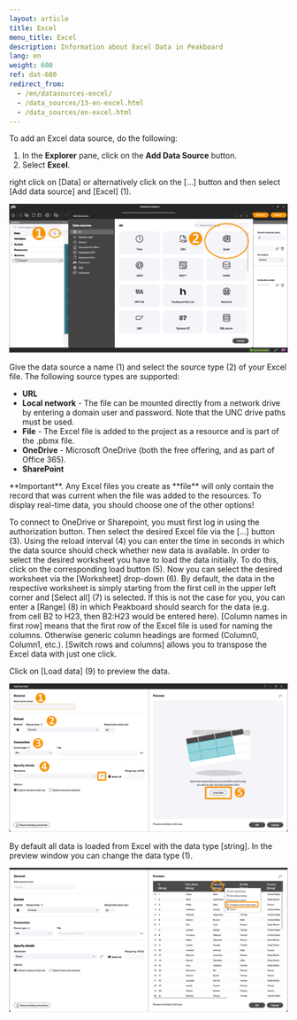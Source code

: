 ```yaml
---
layout: article
title: Excel
menu_title: Excel
description: Information about Excel Data in Peakboard
lang: en
weight: 600
ref: dat-600
redirect_from:
  - /en/datasources-excel/
  - /data_sources/13-en-excel.html
  - /data_sources/en-excel.html
---
```


To add an Excel data source, do the following:
1. In the **Explorer** pane, click on the **Add Data Source** button.
2. Select **Excel**.

right click on [Data] or alternatively click on the [...] button and then select [Add data source] and [Excel] (1).

 ![Add data source](/assets/images/data-sources/excel/en_excel-01.png)

Give the data source a name (1) and select the source type (2) of your Excel file.
The following source types are supported:

* **URL**
* **Local network** - The file can be mounted directly from a network drive by entering a domain user and password. Note that the UNC drive paths must be used.
* **File** - The Excel file is added to the project as a resource and is part of the .pbmx file.
* **OneDrive** - Microsoft OneDrive (both the free offering, and as part of Office 365).
* **SharePoint**

<div class="box-tip" markdown="1">
**Important**.
Any Excel files you create as **file** will only contain the record that was current when the file was added to the resources. To display real-time data, you should choose one of the other options!
</div>

To connect to OneDrive or Sharepoint, you must first log in using the authorization button.
Then select the desired Excel file via the [...] button (3).
Using the reload interval (4) you can enter the time in seconds in which the data source should check whether new data is available.
In order to select the desired worksheet you have to load the data initially. To do this, click on the corresponding load button (5).
Now you can select the desired worksheet via the [Worksheet] drop-down (6).
By default, the data in the respective worksheet is simply starting from the first cell in the upper left corner and [Select all] (7) is selected. If this is not the case for you, you can enter a [Range] (8) in which Peakboard should search for the data (e.g. from cell B2 to H23, then B2:H23 would be entered here).
[Column names in first row] means that the first row of the Excel file is used for naming the columns.
Otherwise generic column headings are formed (Column0, Column1, etc.).
[Switch rows and columns] allows you to transpose the Excel data with just one click.

Click on [Load data] (9) to preview the data.

![Excel Dialog](/assets/images/data-sources/excel/en_excel-02.png)

By default all data is loaded from Excel with the data type [string].
In the preview window you can change the data type (1).

![Change data type](/assets/images/data-sources/excel/en_excel-03.png)
